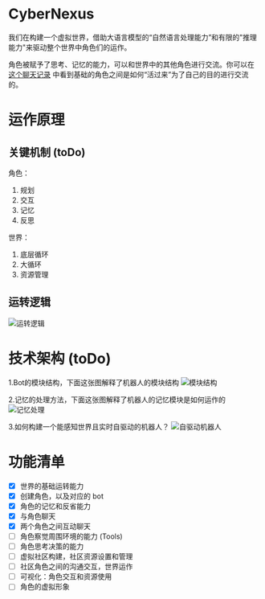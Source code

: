 # CyberNexus

我们在构建一个虚拟世界，借助大语言模型的“自然语言处理能力”和有限的"推理能力"来驱动整个世界中角色们的运作。

角色被赋予了思考、记忆的能力，可以和世界中的其他角色进行交流。你可以在 [这个聊天记录](./showcase/sample_conversation.md)
中看到基础的角色之间是如何“活过来”为了自己的目的进行交流的。

# 运作原理

## 关键机制 (toDo)

角色：

1. 规划
2. 交互
2. 记忆
2. 反思

世界：

1. 底层循环
2. 大循环
3. 资源管理

## 运转逻辑

![运转逻辑](./showcase/howitworks.png)

# 技术架构 (toDo)
1.Bot的模块结构，下面这张图解释了机器人的模块结构
![模块结构](D:\PycharmProjects\CyberNexus\showcase\modules.png)

2.记忆的处理方法，下面这张图解释了机器人的记忆模块是如何运作的
![记忆处理](D:\PycharmProjects\CyberNexus\showcase\memory.png)

3.如何构建一个能感知世界且实时自驱动的机器人？
![自驱动机器人](D:\PycharmProjects\CyberNexus\showcase\selfdrive_bot.png)

# 功能清单

- [x] 世界的基础运转能力
- [x] 创建角色，以及对应的 bot
- [x] 角色的记忆和反省能力
- [x] 与角色聊天
- [x] 两个角色之间互动聊天
- [ ] 角色察觉周围环境的能力 (Tools)
- [ ] 角色思考决策的能力
- [ ] 虚拟社区构建，社区资源设置和管理
- [ ] 社区角色之间的沟通交互，世界运作
- [ ] 可视化：角色交互和资源使用
- [ ] 角色的虚拟形象
